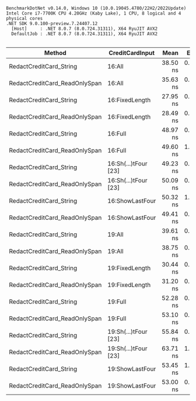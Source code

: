```

BenchmarkDotNet v0.14.0, Windows 10 (10.0.19045.4780/22H2/2022Update)
Intel Core i7-7700K CPU 4.20GHz (Kaby Lake), 1 CPU, 8 logical and 4 physical cores
.NET SDK 9.0.100-preview.7.24407.12
  [Host]     : .NET 8.0.7 (8.0.724.31311), X64 RyuJIT AVX2
  DefaultJob : .NET 8.0.7 (8.0.724.31311), X64 RyuJIT AVX2


```
| Method                      | CreditCardInput      |     Mean |    Error |   StdDev |   Median |   Gen0 | Allocated |
| --------------------------- | -------------------- | -------: | -------: | -------: | -------: | -----: | --------: |
| RedactCreditCard_String       | 16:All               | 38.50 ns | 0.346 ns | 0.307 ns | 38.41 ns | 0.0134 |      56 B |
| RedactCreditCard_ReadOnlySpan | 16:All               | 35.63 ns | 0.274 ns | 0.256 ns | 35.55 ns | 0.0134 |      56 B |
| RedactCreditCard_String       | 16:FixedLength       | 27.95 ns | 0.228 ns | 0.202 ns | 27.99 ns |      - |         - |
| RedactCreditCard_ReadOnlySpan | 16:FixedLength       | 28.49 ns | 0.211 ns | 0.187 ns | 28.43 ns |      - |         - |
| RedactCreditCard_String       | 16:Full              | 48.97 ns | 0.384 ns | 0.340 ns | 48.93 ns | 0.0134 |      56 B |
| RedactCreditCard_ReadOnlySpan | 16:Full              | 49.60 ns | 1.020 ns | 2.687 ns | 48.68 ns | 0.0134 |      56 B |
| RedactCreditCard_String       | 16:Sh(...)tFour [23] | 49.23 ns | 0.289 ns | 0.241 ns | 49.21 ns | 0.0134 |      56 B |
| RedactCreditCard_ReadOnlySpan | 16:Sh(...)tFour [23] | 50.09 ns | 0.821 ns | 0.685 ns | 50.05 ns | 0.0134 |      56 B |
| RedactCreditCard_String       | 16:ShowLastFour      | 50.32 ns | 1.043 ns | 1.593 ns | 50.06 ns | 0.0134 |      56 B |
| RedactCreditCard_ReadOnlySpan | 16:ShowLastFour      | 49.41 ns | 0.837 ns | 0.742 ns | 49.32 ns | 0.0134 |      56 B |
| RedactCreditCard_String       | 19:All               | 39.61 ns | 0.840 ns | 0.745 ns | 39.40 ns | 0.0153 |      64 B |
| RedactCreditCard_ReadOnlySpan | 19:All               | 38.75 ns | 0.415 ns | 0.368 ns | 38.75 ns | 0.0153 |      64 B |
| RedactCreditCard_String       | 19:FixedLength       | 30.44 ns | 0.461 ns | 0.409 ns | 30.35 ns |      - |         - |
| RedactCreditCard_ReadOnlySpan | 19:FixedLength       | 31.20 ns | 0.406 ns | 0.379 ns | 31.00 ns |      - |         - |
| RedactCreditCard_String       | 19:Full              | 52.28 ns | 0.537 ns | 0.476 ns | 52.24 ns | 0.0153 |      64 B |
| RedactCreditCard_ReadOnlySpan | 19:Full              | 53.10 ns | 0.321 ns | 0.250 ns | 53.10 ns | 0.0153 |      64 B |
| RedactCreditCard_String       | 19:Sh(...)tFour [23] | 55.84 ns | 0.529 ns | 0.441 ns | 55.79 ns | 0.0153 |      64 B |
| RedactCreditCard_ReadOnlySpan | 19:Sh(...)tFour [23] | 63.71 ns | 1.954 ns | 5.730 ns | 62.65 ns | 0.0153 |      64 B |
| RedactCreditCard_String       | 19:ShowLastFour      | 53.45 ns | 1.082 ns | 1.012 ns | 53.16 ns | 0.0153 |      64 B |
| RedactCreditCard_ReadOnlySpan | 19:ShowLastFour      | 53.00 ns | 0.975 ns | 0.912 ns | 52.74 ns | 0.0153 |      64 B |
